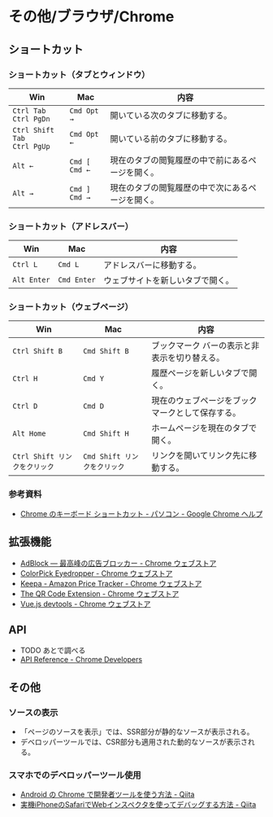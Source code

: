 # その他/ブラウザ/Chrome

## ショートカット

### ショートカット（タブとウィンドウ）

| Win                               | Mac                  | 内容                       |
|-----------------------------------|----------------------|--------------------------|
| `Ctrl Tab`<br />`Ctrl PgDn`       | `Cmd Opt →`          | 開いている次のタブに移動する。          |
| `Ctrl Shift Tab`<br />`Ctrl PgUp` | `Cmd Opt ←`          | 開いている前のタブに移動する。          |
| `Alt ←`                           | `Cmd [`<br />`Cmd ←` | 現在のタブの閲覧履歴の中で前にあるページを開く。 |
| `Alt →`                           | `Cmd ]`<br />`Cmd →` | 現在のタブの閲覧履歴の中で次にあるページを開く。 |

### ショートカット（アドレスバー）

| Win         | Mac         | 内容               |
|-------------|-------------|------------------|
| `Ctrl L`    | `Cmd L`     | アドレスバーに移動する。     |
| `Alt Enter` | `Cmd Enter` | ウェブサイトを新しいタブで開く。 |

### ショートカット（ウェブページ）

| Win                   | Mac                  | 内容                       |
|-----------------------|----------------------|--------------------------|
| `Ctrl Shift B`        | `Cmd Shift B`        | ブックマーク バーの表示と非表示を切り替える。  |
| `Ctrl H`              | `Cmd Y`              | 履歴ページを新しいタブで開く。          |
| `Ctrl D`              | `Cmd D`              | 現在のウェブページをブックマークとして保存する。 |
| `Alt Home`            | `Cmd Shift H`        | ホームページを現在のタブで開く。         |
| `Ctrl Shift リンクをクリック` | `Cmd Shift リンクをクリック` | リンクを開いてリンク先に移動する。        |

### 参考資料

- [Chrome のキーボード ショートカット - パソコン - Google Chrome ヘルプ](https://support.google.com/chrome/answer/157179?hl=ja&co=GENIE.Platform%3DDesktop)

## 拡張機能

- [AdBlock — 最高峰の広告ブロッカー - Chrome ウェブストア](https://chrome.google.com/webstore/detail/adblock-%E2%80%94-best-ad-blocker/gighmmpiobklfepjocnamgkkbiglidom)
- [ColorPick Eyedropper - Chrome ウェブストア](https://chrome.google.com/webstore/detail/colorpick-eyedropper/ohcpnigalekghcmgcdcenkpelffpdolg)
- [Keepa - Amazon Price Tracker - Chrome ウェブストア](https://chrome.google.com/webstore/detail/keepa-amazon-price-tracke/neebplgakaahbhdphmkckjjcegoiijjo)
- [The QR Code Extension - Chrome ウェブストア](https://chrome.google.com/webstore/detail/the-qr-code-extension/oijdcdmnjjgnnhgljmhkjlablaejfeeb)
- [Vue.js devtools - Chrome ウェブストア](https://chrome.google.com/webstore/detail/vuejs-devtools/nhdogjmejiglipccpnnnanhbledajbpd)

## API

- TODO あとで調べる
- [API Reference - Chrome Developers](https://developer.chrome.com/docs/extensions/reference/)

## その他

### ソースの表示

- 「ページのソースを表示」では、SSR部分が静的なソースが表示される。
- デベロッパーツールでは、CSR部分も適用された動的なソースが表示される。

### スマホでのデベロッパーツール使用

- [Android の Chrome で開発者ツールを使う方法 - Qiita](https://qiita.com/hojishi/items/12b726f8b02ef3d713e4)
- [実機iPhoneのSafariでWebインスペクタを使ってデバッグする方法 - Qiita](https://qiita.com/unsoluble_sugar/items/2a3d06631a6b8259dc44)
